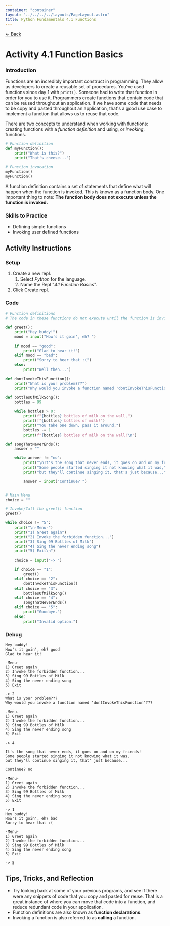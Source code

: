 ```yaml
---
container: "container"
layout: "../../../../layouts/PageLayout.astro"
title: Python Fundamentals 4.1 Functions
---
```


[← Back](/courses/python-fundamentals/)

# Activity 4.1 Function Basics

### Introduction

Functions are an incredibly important construct in programming. They allow us developers to create a reusable set of procedures. You've used functions since day 1 with `print()`. Someone had to write that function in order for you to use it. Programmers create functions that contain code that can be reused throughout an application. If we have some code that needs to be copy and pasted throughout an application, that's a good use case to implement a function that allows us to reuse that code.

There are two concepts to understand when working with functions: creating functions with a _function definition_ and using, or _invoking_, functions.

```python
# Function definition
def myFunction():
    print("What is this?")
    print("That's cheese...")

# Function invocation
myFunction()
myFunction()
```

A function definition contains a set of statements that define what will happen when the function is invoked. This is known as a function body. One important thing to note: **The function body does not execute unless the function is invoked.**

### Skills to Practice

- Defining simple functions
- Invoking user defined functions

## Activity Instructions

### Setup

1. Create a new repl.
   1. Select _Python_ for the language.
   2. Name the Repl "_4.1 Function Basics_".
2. Click Create repl.

### Code

```python
# Function definitions
# The code in these functions do not execute until the function is invoked.

def greet():
    print("Hey buddy!")
    mood = input("How's it goin', eh? ")

    if mood == "good":
        print("Glad to hear it!")
    elif mood == "bad":
        print("Sorry to hear that :(")
    else:
        print("Well then...")

def dontInvokeThisFunction():
    print("What is your problem???")
    print("Why would you invoke a function named 'dontInvokeThisFunction'???")

def bottlesOfMilkSong():
    bottles = 99

    while bottles > 0:
        print(f"{bottles} bottles of milk on the wall,")
        print(f"{bottles} bottles of milk!")
        print("You take one down, pass it around,")
        bottles -= 1
        print(f"{bottles} bottles of milk on the wall!\n")

def songThatNeverEnds():
    answer = ""

    while answer != "no":
        print("\nIt's the song that never ends, it goes on and on my friends!")
        print("Some people started singing it not knowing what it was,")
        print("but they'll continue singing it, that's just because...\n")

        answer = input("Continue? ")


# Main Menu
choice = ""

# Invoke/Call the greet() function
greet()

while choice != "5":
    print("\n-Menu-")
    print("1) Greet again")
    print("2) Invoke the forbidden function...")
    print("3) Sing 99 Bottles of Milk")
    print("4) Sing the never ending song")
    print("5) Exit\n")

    choice = input("-> ")

    if choice == "1":
        greet()
    elif choice == "2":
        dontInvokeThisFunction()
    elif choice == "3":
        bottlesOfMilkSong()
    elif choice == "4":
        songThatNeverEnds()
    elif choice == "5":
        print("Goodbye.")
    else:
        print("Invalid option.")
```

### Debug

```
Hey buddy!
How's it goin', eh? good
Glad to hear it!

-Menu-
1) Greet again
2) Invoke the forbidden function...
3) Sing 99 Bottles of Milk
4) Sing the never ending song
5) Exit

-> 2
What is your problem???
Why would you invoke a function named 'dontInvokeThisFunction'???

-Menu-
1) Greet again
2) Invoke the forbidden function...
3) Sing 99 Bottles of Milk
4) Sing the never ending song
5) Exit

-> 4

It's the song that never ends, it goes on and on my friends!
Some people started singing it not knowing what it was,
but they'll continue singing it, that' just because...

Continue? no

-Menu-
1) Greet again
2) Invoke the forbidden function...
3) Sing 99 Bottles of Milk
4) Sing the never ending song
5) Exit

-> 1
Hey buddy!
How's it goin', eh? bad
Sorry to hear that :(

-Menu-
1) Greet again
2) Invoke the forbidden function...
3) Sing 99 Bottles of Milk
4) Sing the never ending song
5) Exit

-> 5
```

## Tips, Tricks, and Reflection

- Try looking back at some of your previous programs, and see if there were any snippets of code that you copy and pasted for reuse. That is a great instance of where you can move that code into a function, and reduce redundant code in your application.
- Function definitions are also known as **function declarations**.
- Invoking a function is also referred to as **calling** a function.
